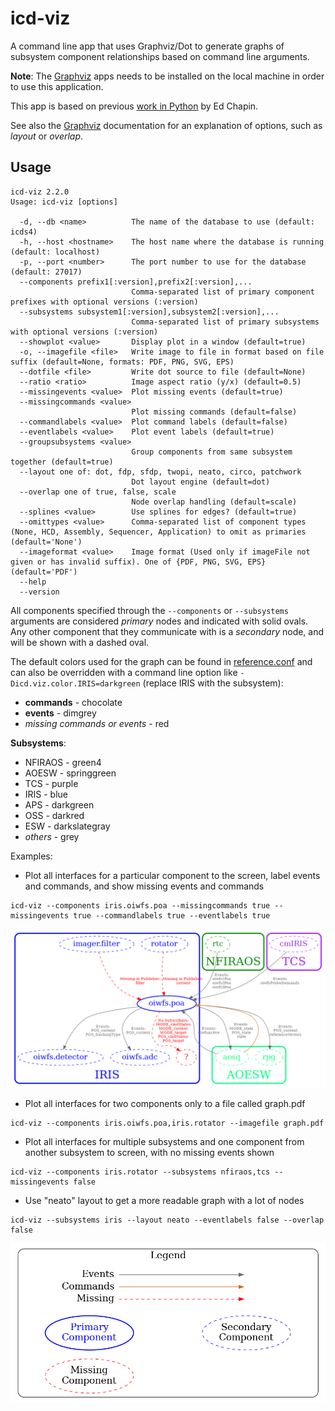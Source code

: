icd-viz
=======

A command line app that uses Graphviz/Dot to generate graphs of subsystem component relationships based on command line arguments.

__Note__: The [Graphviz](https://graphviz.org/download/) apps needs to be installed on the local machine in order to use this application. 

This app is based on previous [work in Python](https://raw.githubusercontent.com/tmtsoftware/NIC/master/script/icdRelationships.py) by Ed Chapin. 

See also the [Graphviz](https://graphviz.org/doc/info/attrs.html) documentation for an explanation of options, such as *layout* or *overlap*. 

## Usage

```
icd-viz 2.2.0
Usage: icd-viz [options]

  -d, --db <name>          The name of the database to use (default: icds4)
  -h, --host <hostname>    The host name where the database is running (default: localhost)
  -p, --port <number>      The port number to use for the database (default: 27017)
  --components prefix1[:version],prefix2[:version],...
                           Comma-separated list of primary component prefixes with optional versions (:version)
  --subsystems subsystem1[:version],subsystem2[:version],...
                           Comma-separated list of primary subsystems with optional versions (:version)
  --showplot <value>       Display plot in a window (default=true)
  -o, --imagefile <file>   Write image to file in format based on file suffix (default=None, formats: PDF, PNG, SVG, EPS)
  --dotfile <file>         Write dot source to file (default=None)
  --ratio <ratio>          Image aspect ratio (y/x) (default=0.5)
  --missingevents <value>  Plot missing events (default=true)
  --missingcommands <value>
                           Plot missing commands (default=false)
  --commandlabels <value>  Plot command labels (default=false)
  --eventlabels <value>    Plot event labels (default=true)
  --groupsubsystems <value>
                           Group components from same subsystem together (default=true)
  --layout one of: dot, fdp, sfdp, twopi, neato, circo, patchwork
                           Dot layout engine (default=dot)
  --overlap one of true, false, scale
                           Node overlap handling (default=scale)
  --splines <value>        Use splines for edges? (default=true)
  --omittypes <value>      Comma-separated list of component types (None, HCD, Assembly, Sequencer, Application) to omit as primaries (default='None')
  --imageformat <value>    Image format (Used only if imageFile not given or has invalid suffix). One of {PDF, PNG, SVG, EPS} (default='PDF')
  --help
  --version
```

All components specified through the `--components` or `--subsystems` arguments are considered *primary* nodes and indicated with solid ovals. 
Any other component that they communicate with is a *secondary* node, and will be shown with a dashed oval.
        
The default colors used for the graph can be found in [reference.conf](src/main/resources/reference.conf) and can also be overridden with a command line option like `-Dicd.viz.color.IRIS=darkgreen` (replace IRIS with the subsystem):

* __commands__ - chocolate
* __events__ - dimgrey
* *missing commands or events* - red

__Subsystems__:
- NFIRAOS - green4
- AOESW - springgreen
- TCS - purple
- IRIS - blue
- APS - darkgreen
- OSS - darkred
- ESW - darkslategray
- *others* - grey
        
Examples:

* Plot all interfaces for a particular component to the screen,
label events and commands, and show missing events and commands

```
icd-viz --components iris.oiwfs.poa --missingcommands true --missingevents true --commandlabels true --eventlabels true
```

![Graph](example.png)

* Plot all interfaces for two components only to a file called graph.pdf

```
icd-viz --components iris.oiwfs.poa,iris.rotator --imagefile graph.pdf
```

* Plot all interfaces for multiple subsystems and one component from another subsystem to screen, with no missing events shown

```
icd-viz --components iris.rotator --subsystems nfiraos,tcs --missingevents false
```

* Use "neato" layout to get a more readable graph with a lot of nodes

```
icd-viz --subsystems iris --layout neato --eventlabels false --overlap false

```

![Legend](legend.png)
